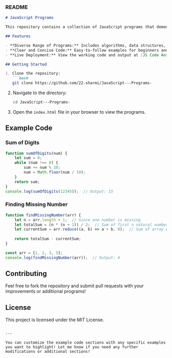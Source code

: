 
### README

```markdown
# JavaScript Programs

This repository contains a collection of JavaScript programs that demonstrate fundamental concepts, algorithms, and problem-solving techniques. Explore and learn from various coding examples to enhance your JavaScript skills!

## Features

- **Diverse Range of Programs:** Includes algorithms, data structures, and coding challenges.
- **Clear and Concise Code:** Easy-to-follow examples for beginners and experienced developers alike.
- **Live Deployment:** View the working code and output at [JS Code Answer](https://js-code-answer.netlify.app/).

## Getting Started

1. Clone the repository:
   ```bash
   git clone https://github.com/22-sharmi/JavaScript---Programs-
   ```
2. Navigate to the directory:
   ```bash
   cd JavaScript---Programs-
   ```
3. Open the `index.html` file in your browser to view the programs.

## Example Code

### Sum of Digits

```javascript
function sumOfDigits(num) {
    let sum = 0;
    while (num !== 0) {
        sum += num % 10;
        num = Math.floor(num / 10);
    }
    return sum;
}
console.log(sumOfDigits(12345));  // Output: 15
```

### Finding Missing Number

```javascript
function findMissingNumber(arr) {
    let n = arr.length + 1;  // Since one number is missing
    let totalSum = (n * (n + 1)) / 2;  // Sum of first n natural numbers
    let currentSum = arr.reduce((a, b) => a + b, 0);  // Sum of array elements
    
    return totalSum - currentSum;
}

const arr = [1, 2, 3, 5];
console.log(findMissingNumber(arr));  // Output: 4
```

## Contributing

Feel free to fork the repository and submit pull requests with your improvements or additional programs!

## License

This project is licensed under the MIT License.
```

---

You can customize the example code sections with any specific examples you want to highlight! Let me know if you need any further modifications or additional sections!
